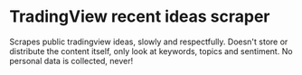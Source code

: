 # TradingView recent ideas scraper
Scrapes public tradingview ideas, slowly and respectfully.
Doesn't store or distribute the content itself, only look at keywords, topics and sentiment.
No personal data is collected, never!